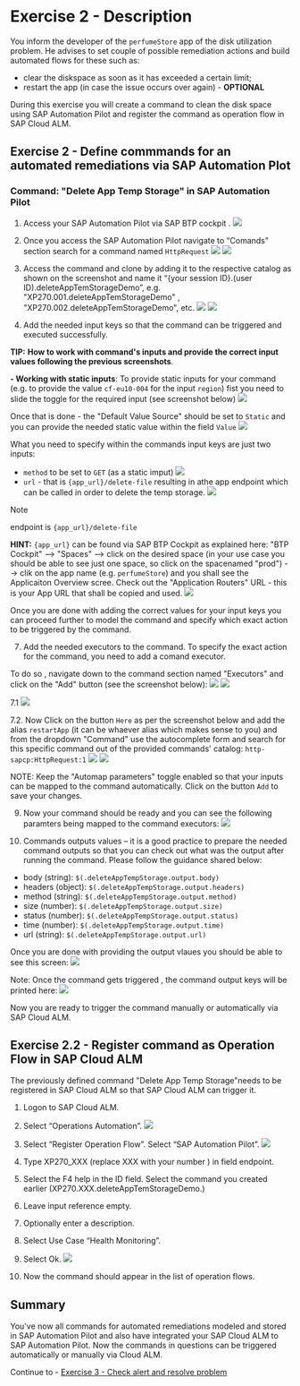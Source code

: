 # Exercise 2 - Description

You inform the developer of the `perfumeStore` app of the disk utilization problem. He advises to set couple of possible remediation actions and build automated flows for these such as: 
- clear the diskspace as soon as it has exceeded a certain limit;
- restart the app (in case the issue occurs over again) - **OPTIONAL**

During this exercise you will create a command to clean the disk space using SAP Automation Pilot and register the command as operation flow in SAP Cloud ALM. 

## Exercise 2 - Define commmands for an automated remediations via SAP Automation Plot   

### Command: "Delete App Temp Storage" in SAP Automation Pilot 

1. Access your SAP Automation Pilot via SAP BTP cockpit  .
![](./images/01-accessing-automation-pilot.png)

2.	Once you access the SAP Automation Pilot navigate to “Comands” section search for a command named `HttpRequest`
![](./images/command_search.png)
![](./images/2.1.2-pic-01.png)

   
3.	Access the command and clone by adding it to the respective catalog as shown on the screenshot and name it “{your session ID}.(user ID).deleteAppTemStorageDemo”, e.g. "XP270.001.deleteAppTemStorageDemo" ,  "XP270.002.deleteAppTemStorageDemo", etc.
![](./images/2.1.2-pic-02.png)
![](./images/2.1.2-pic-03.png)

4.	Add the needed input keys so that the command can be triggered and executed successfully.

**TIP:** **How to work with command's inputs and provide the correct input values following the previous screenshots**. 

**- Working with static inputs**: To provide static inputs for your command (e.g. to provide the value `cf-eu10-004` for the input `region`) fist you need to slide the toggle for the required input (see screenshot below)
![](/exercises/ex2/images/before-toggle_2.png)

Once that is done - the "Default Value Source" should be set to `Static` and you can provide the needed static value within the field `Value`
![](/exercises/ex2/images/after-toggle_2.png)

What you need to specify within the commands input keys are just two inputs:
- `method` to be set to `GET` (as a static imput)
![](./images/2.1.2-pic-06.png)
- `url` - that is `{app_url}/delete-file` resulting in athe  app endpoint which can be called in order to delete the temp storage.
![](./images/2.1.2-pic-05.png)

> [!NOTE]
> endpoint is `{app_url}/delete-file`

**HINT:** `{app_url}` can be found via SAP BTP Cockpit as explained here: "BTP Cockpit" --> "Spaces" --> click on the desired space (in your use case you should be able to see just one space, so click on the spacenamed "prod") --> clik on the app name (e.g. `perfumeStore`) and you shall see the Applicaiton Overview scree. Check out the "Application Routers" URL - this is your App URL that shall be copied and used. 
![](./images/2.1.2-pic-04.png)

Once you are done with adding the correct values for your input keys you can proceed further to model the command and specify which exact action to be triggered by the command.

7.	Add the needed executors to the command.
To specify the exact action for the command, you need to add a comand executor.

To do so , navigate down to the command section named "Executors" and click on the "Add" button (see the screenshot below): 
![](./images/04-03-automation-pilot.png)
![](./images/2.1.2-pic-07.png)


7.1
![](./images/04-02-automation-pilot.png)

7.2. Now Click on the button `Here` as per the screenshot below and add the alias `restartApp` (it can be whaever alias which makes sense to you) and from the dropdown "Command" use the autocomplete form and search for this specific command out of the provided commands' catalog: `http-sapcp:HttpRequest:1`
![](./images/inputKeys_2.6.png)
![](./images/inputKeys_2.7.png)

NOTE: Keep the "Automap parameters" toggle enabled so that your inputs can be mapped to the command automatically. Click on the button `Add` to save your changes.

9.	Now your command should be ready and you can see the following paramters being mapped to the command executors:
![](./images/2.1.2-pic-08.png)

10. Commands outputs values  – it is a good practice to prepare the needed command outputs so that you can check out what was the output after running the command. Please follow the guidance shared below:
- body (string): `$(.deleteAppTempStorage.output.body)`
- headers (object): `$(.deleteAppTempStorage.output.headers)`
- method (string): `$(.deleteAppTempStorage.output.method)`
- size (number): `$(.deleteAppTempStorage.output.size)`
- status (number): `$(.deleteAppTempStorage.output.status)`
- time (number): `$(.deleteAppTempStorage.output.time)`
- url (string): `$(.deleteAppTempStorage.output.url)`

Once you are done with providing the output vlaues you should be able to see this screen:
![](./images/2.1.2-pic-09.png)

Note: Once the command gets triggered , the command output keys will be printed here:
![](./images/2.1.2-pic-10.png)

Now you are ready to trigger the command manually or automatically via SAP Cloud ALM. 



## Exercise 2.2 - Register command as Operation Flow in SAP Cloud ALM  

The previously defined command "Delete App Temp Storage"needs to be registered in SAP Cloud ALM so that SAP Cloud ALM can trigger it. 

1. Logon to SAP Cloud ALM.

2. Select “Operations Automation”.
![](./images/2.2-pic-01.png)

3. Select “Register Operation Flow”. Select “SAP Automation Pilot”.
![](./images/2.2-pic-02.png)

4. Type  XP270_XXX (replace XXX with your number ) in field endpoint.

5. Select the F4 help in the ID field. Select the command you created earlier (XP270.XXX.deleteAppTemStorageDemo.)

6. Leave input reference empty.

7. Optionally enter a description.

8. Select Use Case “Health Monitoring”.

9. Select Ok.
![](./images/2.2-pic03.png)

10. Now the command should appear in the list of operation flows. 

## Summary

You've now all commands for automated remediations modeled and stored in SAP Automation Pilot and also have integrated your SAP Cloud ALM to SAP Automation Pilot. Now the commands in questions can be triggered automatically or manually via Cloud ALM. 

Continue to - [Exercise 3 - Check alert and resolve problem ](../ex3/README.md)
